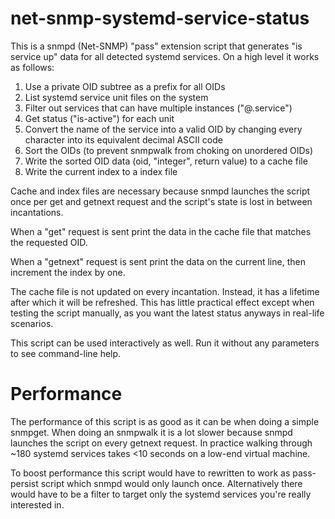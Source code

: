 # net-snmp-systemd-service-status

This is a snmpd (Net-SNMP) "pass" extension script that generates "is service
up" data for all detected systemd services. On a high level it works as follows:

1. Use a private OID subtree as a prefix for all OIDs
1. List systemd service unit files on the system
1. Filter out services that can have multiple instances ("@.service")
1. Get status ("is-active") for each unit
1. Convert the name of the service into a valid OID by changing every character into its equivalent decimal ASCII code
1. Sort the OIDs (to prevent snmpwalk from choking on unordered OIDs)
1. Write the sorted OID data (oid, "integer", return value) to a cache file
1. Write the current index to a index file

Cache and index files are necessary because snmpd launches the script once per
get and getnext request and the script's state is lost in between incantations.

When a "get" request is sent print the data in the cache file that
matches the requested OID.

When a "getnext" request is sent print the data on the current line, then
increment the index by one.

The cache file is not updated on every incantation. Instead, it has a lifetime
after which it will be refreshed. This has little practical effect except when
testing the script manually, as you want the latest status anyways in real-life
scenarios.

This script can be used interactively as well. Run it without any parameters to see command-line help.

# Performance

The performance of this script is as good as it can be when doing a simple
snmpget. When doing an snmpwalk it is a lot slower because snmpd launches the
script on every getnext request. In practice walking through ~180 systemd
services takes <10 seconds on a low-end virtual machine.

To boost performance this script would have to rewritten to work as
pass-persist script which snmpd would only launch once. Alternatively there
would have to be a filter to target only the systemd services you're really
interested in.
